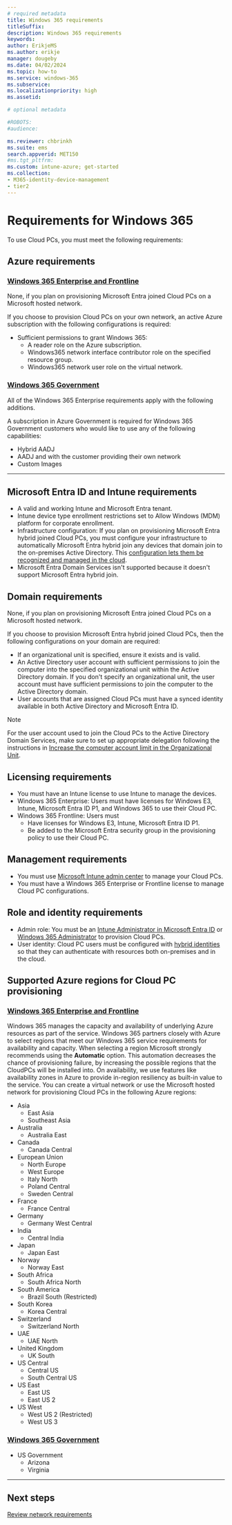 ```yaml
---
# required metadata
title: Windows 365 requirements
titleSuffix:
description: Windows 365 requirements
keywords:
author: ErikjeMS  
ms.author: erikje
manager: dougeby
ms.date: 04/02/2024
ms.topic: how-to
ms.service: windows-365
ms.subservice:
ms.localizationpriority: high
ms.assetid: 

# optional metadata

#ROBOTS:
#audience:

ms.reviewer: chbrinkh
ms.suite: ems
search.appverid: MET150
#ms.tgt_pltfrm:
ms.custom: intune-azure; get-started
ms.collection:
- M365-identity-device-management
- tier2
---
```


# Requirements for Windows 365

To use Cloud PCs, you must meet the following requirements:

## Azure requirements

### [Windows 365 Enterprise and Frontline](#tab/enterprise)

None, if you plan on provisioning Microsoft Entra joined Cloud PCs on a Microsoft hosted network.

If you choose to provision Cloud PCs on your own network, an active Azure subscription with the following configurations is required:

- Sufficient permissions to grant Windows 365:
  - A reader role on the Azure subscription.
  - Windows365 network interface contributor role on the specified resource group.
  - Windows365 network user role on the virtual network.

### [Windows 365 Government](#tab/government)

All of the Windows 365 Enterprise requirements apply with the following additions.

A subscription in Azure Government is required for Windows 365 Government customers who would like to use any of the following capabilities:

- Hybrid AADJ
- AADJ and with the customer providing their own network
- Custom Images

---

<a name='azure-active-directory-and-intune-requirements'></a>

## Microsoft Entra ID and Intune requirements

- A valid and working Intune and Microsoft Entra tenant.
- Intune device type enrollment restrictions set to Allow Windows (MDM) platform for corporate enrollment.
- Infrastructure configuration: If you plan on provisioning Microsoft Entra hybrid joined Cloud PCs, you must configure your infrastructure to automatically Microsoft Entra hybrid join any devices that domain join to the on-premises Active Directory. This [configuration lets them be recognized and managed in the cloud](/azure/active-directory/devices/overview).
- Microsoft Entra Domain Services isn't supported because it doesn't support Microsoft Entra hybrid join.

## Domain requirements

None, if you plan on provisioning Microsoft Entra joined Cloud PCs on a Microsoft hosted network.

If you choose to provision Microsoft Entra hybrid joined Cloud PCs, then the following configurations on your domain are required:

- If an organizational unit is specified, ensure it exists and is valid.
- An Active Directory user account with sufficient permissions to join the computer into the specified organizational unit within the Active Directory domain. If you don't specify an organizational unit, the user account must have sufficient permissions to join the computer to the Active Directory domain.
- User accounts that are assigned Cloud PCs must have a synced identity available in both Active Directory and Microsoft Entra ID.

> [!NOTE]
> For the user account used to join the Cloud PCs to the Active Directory Domain Services, make sure to set up appropriate delegation following the instructions in [Increase the computer account limit in the Organizational Unit](/mem/autopilot/windows-autopilot-hybrid#increase-the-computer-account-limit-in-the-organizational-unit).

## Licensing requirements

- You must have an Intune license to use Intune to manage the devices.
- Windows 365 Enterprise: Users must have licenses for Windows E3, Intune, Microsoft Entra ID P1, and Windows 365 to use their Cloud PC.
- Windows 365 Frontline: Users must
  - Have licenses for Windows E3, Intune, Microsoft Entra ID P1.
  - Be added to the Microsoft Entra security group in the provisioning policy to use their Cloud PC.

## Management requirements

- You must use [Microsoft Intune admin center](https://admin.microsoft.com/) to manage your Cloud PCs.
- You must have a Windows 365 Enterprise or Frontline license to manage Cloud PC configurations.

## Role and identity requirements

- Admin role: You must be an [Intune Administrator in Microsoft Entra ID](/azure/active-directory/users-groups-roles/directory-assign-admin-roles#intune-administrator) or [Windows 365 Administrator](/azure/active-directory/roles/permissions-reference) to provision Cloud PCs.
- User identity: Cloud PC users must be configured with [hybrid identities](/azure/active-directory/hybrid/whatis-hybrid-identity) so that they can authenticate with resources both on-premises and in the cloud.

## Supported Azure regions for Cloud PC provisioning

### [Windows 365 Enterprise and Frontline](#tab/ent)

Windows 365 manages the capacity and availability of underlying Azure resources as part of the service. Windows 365 partners closely with Azure to select regions that meet our Windows 365 service requirements for availability and capacity. When selecting a region Microsoft strongly recommends using the **Automatic** option. This automation decreases the chance of provisioning failure, by increasing the possible regions that the CloudPCs will be installed into. On availability, we use features like availability zones in Azure to provide in-region resiliency as built-in value to the service. You can create a virtual network or use the Microsoft hosted network for provisioning Cloud PCs in the following Azure regions:

- Asia
  - East Asia
  - Southeast Asia
- Australia
  - Australia East
- Canada
  - Canada Central
- European Union
  - North Europe
  - West Europe
  - Italy North
  - Poland Central
  - Sweden Central
- France
  - France Central
- Germany
  - Germany West Central
- India
  - Central India
- Japan
  - Japan East
- Norway
  - Norway East
- South Africa
  - South Africa North
- South America
  - Brazil South (Restricted)
- South Korea
  - Korea Central
- Switzerland
  - Switzerland North
- UAE
  - UAE North
- United Kingdom
  - UK South
- US Central
  - Central US
  - South Central US
- US East
  - East US
  - East US 2
- US West
  - West US 2 (Restricted)
  - West US 3

### [Windows 365 Government](#tab/gov)

- US Government
  - Arizona
  - Virginia

---

<!-- ########################## -->
## Next steps

[Review network requirements](requirements-network.md)
